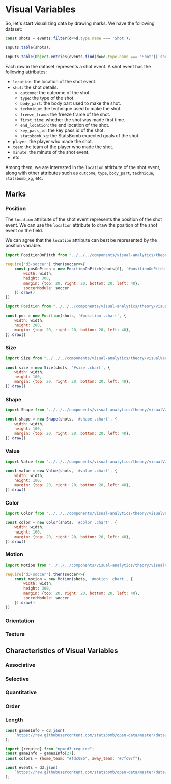 # Visual Variables

So, let's start visualizing data by drawing marks. We have the following dataset:

```js
const shots = events.filter(d=>d.type.name === 'Shot');
```

```js
Inputs.table(shots);
```



```js
Inputs.table(Object.entries(events.find(d=>d.type.name === 'Shot')['shot']));
```


Each row in the dataset represents a shot event. A shot event has the following attributes:

- `location`: the location of the shot event.
- `shot`: the shot details.
    - `outcome`: the outcome of the shot.
    - `type`: the type of the shot.
    - `body_part`: the body part used to make the shot.
    - `technique`: the technique used to make the shot.
    - `freeze_frame`: the freeze frame of the shot.
    - `first_time`: whether the shot was made first time.
    - `end_location`: the end location of the shot.
    - `key_pass_id`: the key pass id of the shot.
    - `statsbomb_xg`: the StatsBomb expected goals of the shot.
- `player`: the player who made the shot.
- `team`: the team of the player who made the shot.
- `minute`: the minute of the shot event.
- etc.


Among them, we are interested in the `location` attirbute of the shot event, along with other attributes such as `outcome`, `type`, `body_part`, `technique`, `statsbomb_xg`, etc.

## Marks

### Position

The `location` attribute of the shot event represents the position of the shot event. We can use the `location` attribute to draw the position of the shot event on the field.

We can agree that the `location` attribute can best be represented by the position variable.


```js
import PositionOnPitch from "../../../components/visual-analytics/theory/visualVariable/positionOnPitch.js";
```

```js
require("d3-soccer").then(soccer=>{
    const posOnPitch = new PositionOnPitch(shots[0], '#positionOnPitch .chart', {
        width: width,
        height: 300,
        margin: {top: 20, right: 20, bottom: 20, left: 40},
        soccerModule: soccer
    }).draw()
})
```

<div id="positionOnPitch">
    <div class="chart"></div>
</div>


```js
import Position from "../../../components/visual-analytics/theory/visualVariable/position.js";
```

```js
const pos = new Position(shots, '#position .chart', {
    width: width,
    height: 200,
    margin: {top: 20, right: 20, bottom: 20, left: 40},
}).draw()
```

<div id="position">
    <div class="chart"></div>
</div>


### Size

```js
import Size from "../../../components/visual-analytics/theory/visualVariable/size.js";
```

```js
const size = new Size(shots, '#size .chart', {
    width: width,
    height: 100,
    margin: {top: 20, right: 20, bottom: 20, left: 40},
}).draw()
```

<div id="size">
    <div class="chart"></div>
</div>


### Shape

```js
import Shape from "../../../components/visual-analytics/theory/visualVariable/shape.js";
```

```js
const shape = new Shape(shots, '#shape .chart', {
    width: width,
    height: 100,
    margin: {top: 20, right: 20, bottom: 20, left: 40},
}).draw()
```

<div id="shape">
    <div class="chart"></div>
</div>

### Value


```js
import Value from "../../../components/visual-analytics/theory/visualVariable/value.js";
```

```js
const value = new Value(shots, '#value .chart', {
    width: width,
    height: 100,
    margin: {top: 20, right: 20, bottom: 20, left: 40},
}).draw()
```

<div id="value">
    <div class="chart"></div>
</div>

### Color

```js
import Color from "../../../components/visual-analytics/theory/visualVariable/color.js";
```

```js
const color = new Color(shots, '#color .chart', {
    width: width,
    height: 100,
    margin: {top: 20, right: 20, bottom: 20, left: 40},
}).draw()
```

<div id="color">
    <div class="chart"></div>
</div>

### Motion



```js
import Motion from "../../../components/visual-analytics/theory/visualVariable/motion.js";
```

```js
require("d3-soccer").then(soccer=>{
    const motion = new Motion(shots, '#motion .chart', {
        width: width,
        height: 300,
        margin: {top: 20, right: 20, bottom: 20, left: 40},
        soccerModule: soccer
    }).draw()
})
```

<div id="motion">
    <div class="chart"></div>
</div>


### Orientation
### Texture

## Characteristics of Visual Variables

### Associative

### Selective

### Quantitative

### Order

### Length

```js
const gamesInfo = d3.json(
    `https://raw.githubusercontent.com/statsbomb/open-data/master/data/matches/43/106.json`
);
```


```js
import {require} from "npm:d3-require";
const gameInfo = gamesInfo[27];
const colors = {home_team: "#fdc086", away_team: "#7fc97f"};
```

```js
const events = d3.json(
    `https://raw.githubusercontent.com/statsbomb/open-data/master/data/events/${gameInfo.match_id}.json`
);
```